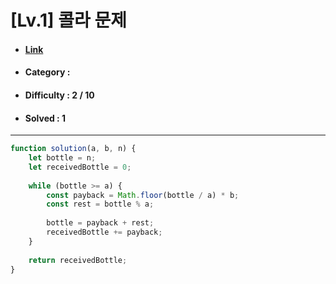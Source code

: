 # [Lv.1] 콜라 문제
* #### [Link](https://school.programmers.co.kr/learn/courses/30/lessons/132267)
* #### Category : 
* #### Difficulty : 2 / 10  
* #### Solved : 1

<hr />

```js
function solution(a, b, n) {
    let bottle = n;    
    let receivedBottle = 0;
    
    while (bottle >= a) {
        const payback = Math.floor(bottle / a) * b;
        const rest = bottle % a;
        
        bottle = payback + rest;
        receivedBottle += payback;
    }
    
    return receivedBottle;
}
```